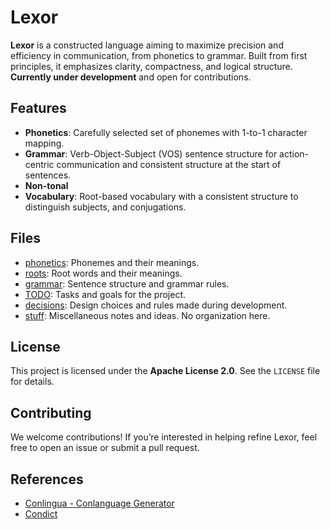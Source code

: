 # Lexor
**Lexor** is a constructed language aiming to maximize precision and efficiency in communication, from phonetics to grammar. Built from first principles, it emphasizes clarity, compactness, and logical structure. **Currently under development** and open for contributions.

## Features
- **Phonetics**: Carefully selected set of phonemes with 1-to-1 character mapping.
- **Grammar**: Verb-Object-Subject (VOS) sentence structure for action-centric communication and consistent structure at the start of sentences.
- **Non-tonal**
- **Vocabulary**: Root-based vocabulary with a consistent structure to distinguish subjects, and conjugations.

## Files
- [phonetics](./phonetics.md): Phonemes and their meanings.
- [roots](./roots.md): Root words and their meanings.
- [grammar](./grammar.md): Sentence structure and grammar rules.
- [TODO](./TODO.md): Tasks and goals for the project.
- [decisions](./decisions.md): Design choices and rules made during development.
- [stuff](./stuff.md): Miscellaneous notes and ideas. No organization here.

## License
This project is licensed under the **Apache License 2.0**. See the `LICENSE` file for details.

## Contributing
We welcome contributions! If you’re interested in helping refine Lexor, feel free to open an issue or submit a pull request.

## References
- [Conlingua - Conlanguage Generator](https://github.com/etnms/Conlingua-conlanguage-generator)
- [Condict](https://github.com/arimah/condict)
